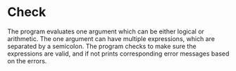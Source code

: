 # Check
The program evaluates one argument which can be either logical or arithmetic. The one argument can have multiple expressions, which are separated by a semicolon. The program checks to make sure the expressions are valid, and if not prints corresponding error messages based on the errors.
